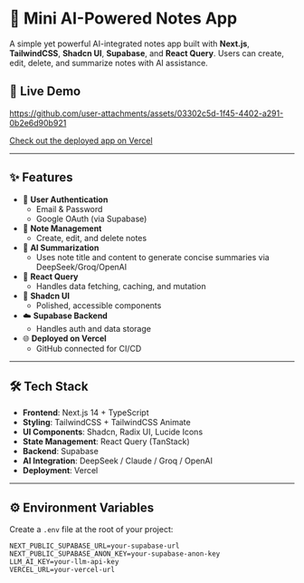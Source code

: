 # 🧠 Mini AI-Powered Notes App

A simple yet powerful AI-integrated notes app built with **Next.js**, **TailwindCSS**, **Shadcn UI**, **Supabase**, and **React Query**. Users can create, edit, delete, and summarize notes with AI assistance.

## 🔗 Live Demo
https://github.com/user-attachments/assets/03302c5d-1f45-4402-a291-0b2e6d90b921

[Check out the deployed app on Vercel](https://ai-powered-notes-app-pied.vercel.app/)  

---

## ✨ Features

- 🔐 **User Authentication**
  - Email & Password
  - Google OAuth (via Supabase)
- 📝 **Note Management**
  - Create, edit, and delete notes
- 🤖 **AI Summarization**
  - Uses note title and content to generate concise summaries via DeepSeek/Groq/OpenAI
- 🚀 **React Query**
  - Handles data fetching, caching, and mutation
- 🎨 **Shadcn UI**
  - Polished, accessible components
- ☁️ **Supabase Backend**
  - Handles auth and data storage
- 🌐 **Deployed on Vercel**
  - GitHub connected for CI/CD

---

## 🛠️ Tech Stack

- **Frontend**: Next.js 14 + TypeScript
- **Styling**: TailwindCSS + TailwindCSS Animate
- **UI Components**: Shadcn, Radix UI, Lucide Icons
- **State Management**: React Query (TanStack)
- **Backend**: Supabase
- **AI Integration**: DeepSeek / Claude / Groq / OpenAI
- **Deployment**: Vercel

---

## ⚙️ Environment Variables

Create a `.env` file at the root of your project:

```env
NEXT_PUBLIC_SUPABASE_URL=your-supabase-url
NEXT_PUBLIC_SUPABASE_ANON_KEY=your-supabase-anon-key
LLM_AI_KEY=your-llm-api-key
VERCEL_URL=your-vercel-url
